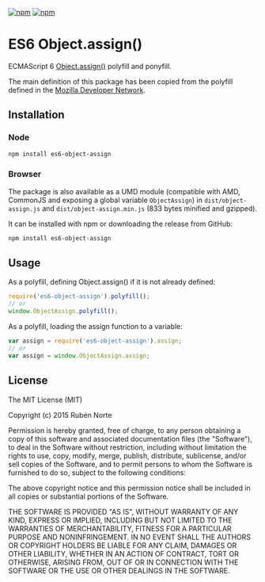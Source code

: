 [![npm](https://img.shields.io/npm/l/es6-object-assign.svg)](https://www.npmjs.org/package/es6-object-assign)
[![npm](https://img.shields.io/npm/v/es6-object-assign.svg)](https://www.npmjs.org/package/es6-object-assign)

# ES6 Object.assign()

ECMAScript 6 [Object.assign()](https://developer.mozilla.org/en-US/docs/Web/JavaScript/Reference/Global_Objects/Object/assign) polyfill and ponyfill.

The main definition of this package has been copied from the polyfill defined in the [Mozilla Developer Network](https://developer.mozilla.org/en-US/docs/Web/JavaScript/Reference/Global_Objects/Object/assign).

## Installation

### Node 

```bash
npm install es6-object-assign
```

### Browser

The package is also available as a UMD module (compatible with AMD, CommonJS and exposing a global variable `ObjectAssign`) in `dist/object-assign.js` and `dist/object-assign.min.js` (833 bytes minified and gzipped).

It can be installed with npm or downloading the release from GitHub:

```bash
npm install es6-object-assign
```

## Usage

As a polyfill, defining Object.assign() if it is not already defined:

```javascript
require('es6-object-assign').polyfill();
// or
window.ObjectAssign.polyfill();
```

As a polyfill, loading the assign function to a variable:

```javascript
var assign = require('es6-object-assign').assign;
// or
var assign = window.ObjectAssign.assign;
```

## License

The MIT License (MIT)

Copyright (c) 2015 Rubén Norte

Permission is hereby granted, free of charge, to any person obtaining a copy
of this software and associated documentation files (the "Software"), to deal
in the Software without restriction, including without limitation the rights
to use, copy, modify, merge, publish, distribute, sublicense, and/or sell
copies of the Software, and to permit persons to whom the Software is
furnished to do so, subject to the following conditions:

The above copyright notice and this permission notice shall be included in
all copies or substantial portions of the Software.

THE SOFTWARE IS PROVIDED "AS IS", WITHOUT WARRANTY OF ANY KIND, EXPRESS OR
IMPLIED, INCLUDING BUT NOT LIMITED TO THE WARRANTIES OF MERCHANTABILITY,
FITNESS FOR A PARTICULAR PURPOSE AND NONINFRINGEMENT. IN NO EVENT SHALL THE
AUTHORS OR COPYRIGHT HOLDERS BE LIABLE FOR ANY CLAIM, DAMAGES OR OTHER
LIABILITY, WHETHER IN AN ACTION OF CONTRACT, TORT OR OTHERWISE, ARISING FROM,
OUT OF OR IN CONNECTION WITH THE SOFTWARE OR THE USE OR OTHER DEALINGS IN
THE SOFTWARE.
